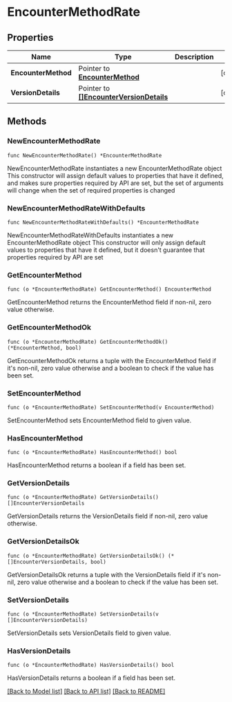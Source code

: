 # EncounterMethodRate

## Properties

Name | Type | Description | Notes
------------ | ------------- | ------------- | -------------
**EncounterMethod** | Pointer to [**EncounterMethod**](EncounterMethod.md) |  | [optional] 
**VersionDetails** | Pointer to [**[]EncounterVersionDetails**](EncounterVersionDetails.md) |  | [optional] 

## Methods

### NewEncounterMethodRate

`func NewEncounterMethodRate() *EncounterMethodRate`

NewEncounterMethodRate instantiates a new EncounterMethodRate object
This constructor will assign default values to properties that have it defined,
and makes sure properties required by API are set, but the set of arguments
will change when the set of required properties is changed

### NewEncounterMethodRateWithDefaults

`func NewEncounterMethodRateWithDefaults() *EncounterMethodRate`

NewEncounterMethodRateWithDefaults instantiates a new EncounterMethodRate object
This constructor will only assign default values to properties that have it defined,
but it doesn't guarantee that properties required by API are set

### GetEncounterMethod

`func (o *EncounterMethodRate) GetEncounterMethod() EncounterMethod`

GetEncounterMethod returns the EncounterMethod field if non-nil, zero value otherwise.

### GetEncounterMethodOk

`func (o *EncounterMethodRate) GetEncounterMethodOk() (*EncounterMethod, bool)`

GetEncounterMethodOk returns a tuple with the EncounterMethod field if it's non-nil, zero value otherwise
and a boolean to check if the value has been set.

### SetEncounterMethod

`func (o *EncounterMethodRate) SetEncounterMethod(v EncounterMethod)`

SetEncounterMethod sets EncounterMethod field to given value.

### HasEncounterMethod

`func (o *EncounterMethodRate) HasEncounterMethod() bool`

HasEncounterMethod returns a boolean if a field has been set.

### GetVersionDetails

`func (o *EncounterMethodRate) GetVersionDetails() []EncounterVersionDetails`

GetVersionDetails returns the VersionDetails field if non-nil, zero value otherwise.

### GetVersionDetailsOk

`func (o *EncounterMethodRate) GetVersionDetailsOk() (*[]EncounterVersionDetails, bool)`

GetVersionDetailsOk returns a tuple with the VersionDetails field if it's non-nil, zero value otherwise
and a boolean to check if the value has been set.

### SetVersionDetails

`func (o *EncounterMethodRate) SetVersionDetails(v []EncounterVersionDetails)`

SetVersionDetails sets VersionDetails field to given value.

### HasVersionDetails

`func (o *EncounterMethodRate) HasVersionDetails() bool`

HasVersionDetails returns a boolean if a field has been set.


[[Back to Model list]](../README.md#documentation-for-models) [[Back to API list]](../README.md#documentation-for-api-endpoints) [[Back to README]](../README.md)


